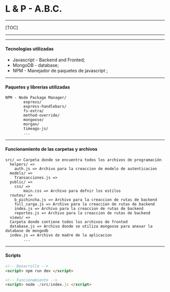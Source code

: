 # L & P - A.B.C.

------------
[TOC]

------------

------------

#### Tecnologias utilizadas

- Javascript - Backend and Fronted;
- MongoDB - database;
- NPM  - Manejador de paquetes de javascript ;

------------

#### Paquetes y librerias utilizadas

    NPM - Node Package Manager/
            express/
            express-handlebars/
            fs-extra/
            method-override/
            mongoose/
            morgan/
            timeago-js/
            ...

------------
#### Funcionamiento de las carpetas y archivos

    src/ => Carpeta donde se encuentra todos los archivos de programación
      helpers/ =>
      	auth.js => Archivo para la creaccion de modelo de autenticacion
      models/ =>
	  	Transacciones.js => 
      public/ =>
	  	css/ =>
			main.css => Archivo para defnir los estilos
      routes/ =>
		b_pichincha.js => Archivo para la creaccion de rutas de backend
		full_carga.js => Archivo para la creaccion de rutas de backend
		index.js => Archivo para la creaccion de rutas de backend
		reportes.js => Archivo para la creaccion de rutas de backend
      views/ =>
	  Carpeta donde contiene todos los archivos de fronted
      database.js => Archivo donde se utiliza mongoose para anexar la database de mongodb
      index.js => Archivo de madre de la aplicacion
            ...

------------
#### Scripts
```html
<!-- Desarrollo -->
<script> npm run dev </script>

<!-- Funcionamiento -->
<script> node ./src/index.js </script>
```
